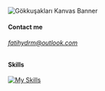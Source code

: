 ![Gökkuşakları Kanvas Banner](https://user-images.githubusercontent.com/20463385/158904076-2e572ec6-3527-4be6-aa67-ce5a2ce1a508.png)


#### Contact me
###### fatihydrm@outlook.com


#### Skills
[![My Skills](https://skillicons.dev/icons?i=html,css,js,sass,git,ai,vscode)](https://skillicons.dev)

